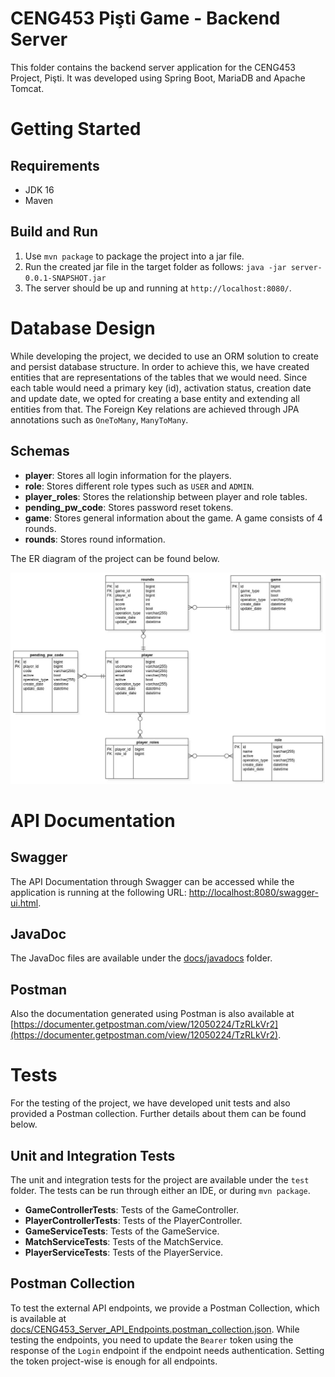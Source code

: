 # CENG453 Pişti Game - Backend Server 

This folder contains the backend server application for the CENG453 Project, Pişti. It was developed using Spring Boot, MariaDB and Apache Tomcat. 

# Getting Started

## Requirements

* JDK 16
* Maven

## Build and Run

1. Use `mvn package` to package the project into a jar file. 
2. Run the created jar file in the target folder as follows: `java -jar server-0.0.1-SNAPSHOT.jar`
3. The server should be up and running at `http://localhost:8080/`.

# Database Design 

While developing the project, we decided to use an ORM solution to create and persist database structure. In order to achieve this, we have created entities that are representations of the tables that we would need. Since each table would need a primary key (id), activation status, creation date and update date, we opted for creating a base entity and extending all entities from that. The Foreign Key relations are achieved through JPA annotations such as `OneToMany`, `ManyToMany`. 

## Schemas

* **player**: Stores all login information for the players.
* **role**: Stores different role types such as `USER` and `ADMIN`.
* **player_roles**: Stores the relationship between player and role tables.
* **pending_pw_code**: Stores password reset tokens.
* **game**: Stores general information about the game. A game consists of 4 rounds.
* **rounds**: Stores round information. 

The ER diagram of the project can be found below.

![ER Diagram](img/er.jpg)


# API Documentation

## Swagger 

The API Documentation through Swagger can be accessed while the application is running at the following URL: [http://localhost:8080/swagger-ui.html](http://localhost:8080/swagger-ui.html). 

## JavaDoc

The JavaDoc files are available under the [docs/javadocs](docs/javadocs) folder.

## Postman

Also the documentation generated using Postman is also available at [https://documenter.getpostman.com/view/12050224/TzRLkVr2](https://documenter.getpostman.com/view/12050224/TzRLkVr2).

 
# Tests

For the testing of the project, we have developed unit tests and also provided a Postman collection. Further details about them can be found below.

## Unit and Integration Tests

The unit and integration tests for the project are available under the `test` folder. The tests can be run through either an IDE, or during `mvn package`. 

* **GameControllerTests**: Tests of the GameController.
* **PlayerControllerTests**: Tests of the PlayerController.
* **GameServiceTests**: Tests of the GameService.
* **MatchServiceTests**: Tests of the MatchService.
* **PlayerServiceTests**: Tests of the PlayerService.


## Postman Collection 

To test the external API endpoints, we provide a Postman Collection, which is available at [docs/CENG453_Server_API_Endpoints.postman_collection.json](docs/CENG453_Server_API_Endpoints.postman_collection.json). While testing the endpoints, you need to update the `Bearer` token using the response of the `Login` endpoint if the endpoint needs authentication. Setting the token project-wise is enough for all endpoints.
